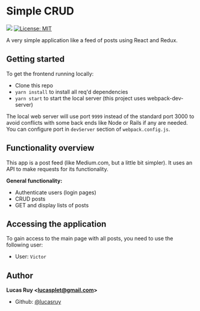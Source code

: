 <h1>Simple CRUD</h1>
<p>
  <img src="https://img.shields.io/badge/version-0.0.1-blue.svg?cacheSeconds=2592000" />
  <a href="https://github.com/LucasRuy/rollup-boilerplate/blob/master/LICENSE">
    <img alt="License: MIT" src="https://img.shields.io/badge/License-MIT-yellow.svg" target="_blank" />
  </a>
</p>

A very simple application like a feed of posts using React and Redux.

## Getting started

To get the frontend running locally:

- Clone this repo
- `yarn install` to install all req'd dependencies
- `yarn start` to start the local server (this project uses webpack-dev-server)

The local web server will use port `9999` instead of the standard port 3000 to avoid conflicts with some back ends like Node or Rails if any are needed. You can configure port in `devServer` section of `webpack.config.js`.

## Functionality overview

This app is a post feed (like Medium.com, but a little bit simpler). It uses an API to make requests for its functionality.

**General functionality:**

- Authenticate users (login pages)
- CRUD posts
- GET and display lists of posts

## Accessing the application

To gain access to the main page with all posts, you need to use the following user:

- User: `Victor`

## Author

**Lucas Ruy &lt;lucasplet@gmail.com&gt;**

- Github: [@lucasruy](https://github.com/lucasruy)

